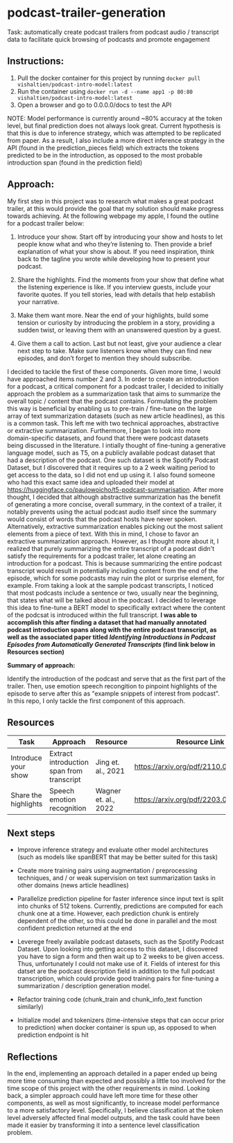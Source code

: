 # podcast-trailer-generation
Task: automatically create podcast trailers from podcast audio / transcript data to facilitate quick browsing of podcasts and promote engagement

## Instructions:
1. Pull the docker container for this project by running `docker pull vishaltien/podcast-intro-model:latest`
2. Run the container using `docker run -d --name app1 -p 80:80 vishaltien/podcast-intro-model:latest`
3. Open a browser and go to 0.0.0.0/docs to test the API

NOTE: Model performance is currently around ~80% accuracy at the token level, but final prediction does not always look great. Current hypothesis is that this is due to inference strategy, which was attempted to be replicated from paper. As a result, I also include a more direct inference strategy in the API (found in the prediction_pieces field) which extracts the tokens predicted to be in the introduction, as opposed to the most probable introduction span (found in the prediction field)

## Approach:

My first step in this project was to research what makes a great podcast trailer, at this would provide the goal that my solution should make progress towards achieving. At the following webpage my apple, I found the outline for a podcast trailer below:

1. Introduce your show.
Start off by introducing your show and hosts to let people know what and who they’re listening to. Then provide a brief explanation of what your show is about. If you need inspiration, think back to the tagline you wrote while developing how to present your podcast. 

2. Share the highlights.
Find the moments from your show that define what the listening experience is like. If you interview guests, include your favorite quotes. If you tell stories, lead with details that help establish your narrative.

3. Make them want more.
Near the end of your highlights, build some tension or curiosity by introducing the problem in a story, providing a sudden twist, or leaving them with an unanswered question by a guest.

4. Give them a call to action.
Last but not least, give your audience a clear next step to take. Make sure listeners know when they can find new episodes, and don’t forget to mention they should subscribe. 

I decided to tackle the first of these components. Given more time, I would have approached items number 2 and 3. In order to create an introduction for a podcast, a critical component for a podcast trailer, I decided to initially approach the problem as a summarization task that aims to summarize the overall topic / content that the podcast contains. Formulating the problem this way is beneficial by enabling us to pre-train / fine-tune on the large array of text summarization datasets (such as new article headlines), as this is a common task. This left me with two technical approaches, abstractive or extractive summarization. Furthermore, I began to look into more domain-specific datasets, and found that there were podcast datasets being discussed in the literature. I intially thought of fine-tuning a generative language model, such as T5, on a publicly available podcast dataset that had a description of the podcast. One such dataset is the Spotify Podcast Dataset, but I discovered that it requires up to a 2 week waiting period to get access to the data, so I did not end up using it. I also found someone who had this exact same idea and uploaded their model at https://huggingface.co/paulowoicho/t5-podcast-summarisation. After more thought, I decided that although abstractive summarization has the benefit of generating a more concise, overall summary, in the context of a trailer, it notably prevents using the actual podcast audio itself since the summary would consist of words that the podcast hosts have never spoken. Alternatively, extractive summarization enables picking out the most salient elements from a piece of text. With this in mind, I chose to favor an extractive summarization approach. However, as I thought more about it, I realized that purely summarizing the entire transcript of a podcast didn't satisfy the requirements for a podcast trailer, let alone creating an introduction for a podcast. This is because summarizing the entire podcast transcript would result in potentially including content from the end of the episode, which for some podcasts may ruin the plot or surprise element, for example. From taking a look at the sample podcast transcripts, I noticed that most podcasts include a sentence or two, usually near the beginning, that states what will be talked about in the podcast. I decided to leverage this idea to fine-tune a BERT model to specifically extract where the content of the podcsat is introduced within the full transcript. **I was able to accomplish this after finding a dataset that had manually annotated podcast introduction spans along with the entire podcast transcript, as well as the associated paper titled _Identifying Introductions in Podcast Episodes from Automatically Generated Transcripts_ (find link below in Resources section)**

**Summary of approach:**

Identify the introduction of the podcast and serve that as the first part of the trailer. Then, use emotion speech recongition to pinpoint highlights of the episode to serve after this as "example snippets of interest from podcast". In this repo, I only tackle the first component of this approach.

## Resources
| Task | Approach | Resource | Resource Link | Status |
| ---- | -------- | -------- | ------------- | ------ |
| Introduce your show | Extract introduction span from transcript | Jing et. al., 2021 | https://arxiv.org/pdf/2110.07096.pdf | Complete |
| Share the highlights | Speech emotion recognition | Wagner et. al., 2022 | https://arxiv.org/pdf/2203.07378v2.pdf | Planned (not completed) |

## Next steps

* Improve inference strategy and evaluate other model architectures (such as models like spanBERT that may be better suited for this task)

* Create more training pairs using augmentation / preprocessing techniques, and / or weak supervision on text summarization tasks in other domains (news article headlines)

* Parallelize prediction pipeline for faster inference since input text is split into chunks of 512 tokens. Currently, predictions are computed for each chunk one at a time. However, each prediction chunk is entirely dependent of the other, so this could be done in parallel and the most confident prediction returned at the end

* Leverege freely available podcast datasets, such as the Spotify Podcast Dataset. Upon looking into getting access to this dataset, I discovered you have to sign a form and then wait up to 2 weeks to be given access. Thus, unfortunately I could not make use of it. Fields of interest for this datset are the podcast description field in addition to the full podcast transcription, which could provide good training pairs for fine-tuning a summarization / description generation model. 

* Refactor training code (chunk_train and chunk_info_text function similarly)

* Initialize model and tokenizers (time-intensive steps that can occur prior to prediction) when docker container is spun up, as opposed to when prediction endpoint is hit

## Reflections

In the end, implementing an approach detailed in a paper ended up being more time consuming than expected and possibly a little too involved for the time scope of this project with the other requirements in mind. Looking back, a simpler approach could have left more time for these other components, as well as most significantly, to increase model performance to a more satisfactory level. Specifically, I believe classification at the token level adversely affected final model outputs, and the task could have been made it easier by transforming it into a sentence level classification problem. 
